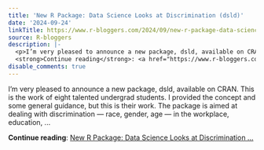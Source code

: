 ```yaml
---
title: 'New R Package: Data Science Looks at Discrimination (dsld)'
date: '2024-09-24'
linkTitle: https://www.r-bloggers.com/2024/09/new-r-package-data-science-looks-at-discrimination-dsld/
source: R-bloggers
description: |-
  <p>I’m very pleased to announce a new package, dsld, available on CRAN. This is the work of eight talented undergrad students. I provided the concept and some general guidance, but this is their work. The package is aimed at dealing with discrimination — race, gender, age — in the workplace, education, ...</p>
  <strong>Continue reading</strong>: <a href="https://www.r-bloggers.com/2024/09/new-r-package-data-science-looks-at-discrimination-dsld/">New R Package: Data Science Looks at Discrimination ...
disable_comments: true
---
```

<p>I’m very pleased to announce a new package, dsld, available on CRAN. This is the work of eight talented undergrad students. I provided the concept and some general guidance, but this is their work. The package is aimed at dealing with discrimination — race, gender, age — in the workplace, education, ...</p>
<strong>Continue reading</strong>: <a href="https://www.r-bloggers.com/2024/09/new-r-package-data-science-looks-at-discrimination-dsld/">New R Package: Data Science Looks at Discrimination ...